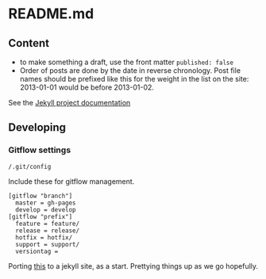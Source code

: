 README.md
=========

## Content 

* to make something a draft, use the front matter `published: false`
* Order of posts are done by the date in reverse chronology. Post file names should be prefixed like this for the weight in the list on the site:  2013-01-01 would be before 2013-01-02.




See the [Jekyll project documentation](jekyllrb.com)


## Developing

### Gitflow settings

`/.git/config`

Include these for gitflow management.

    [gitflow "branch"]
      master = gh-pages
      develop = develop
    [gitflow "prefix"]
      feature = feature/
      release = release/
      hotfix = hotfix/
      support = support/
      versiontag = 


Porting [this](http://www.lib.neu.edu/m/index.html) to a jekyll site, as a start.  Prettying things up as we go hopefully.  
